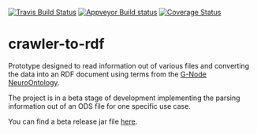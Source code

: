 [![Travis Build Status](https://travis-ci.org/mpsonntag/crawler-to-rdf.svg?branch=master)](https://travis-ci.org/mpsonntag/crawler-to-rdf)
[![Appveyor Build status](https://ci.appveyor.com/api/projects/status/bmpqu9w281407m4x/branch/master?svg=true)](https://ci.appveyor.com/project/mpsonntag/crawler-to-rdf/branch/master)
[![Coverage Status](https://coveralls.io/repos/mpsonntag/crawler-to-rdf/badge.svg?branch=master&service=github)](https://coveralls.io/github/mpsonntag/crawler-to-rdf?branch=master)

# crawler-to-rdf
Prototype designed to read information out of various files and converting the data into an RDF document using terms from the [G-Node NeuroOntology](https://github.com/G-Node/neuro-ontology).

The project is in a beta stage of development implementing the parsing information out of an ODS file for one specific use case.

You can find a beta release jar file [here](https://github.com/mpsonntag/crawler-to-rdf/releases).
